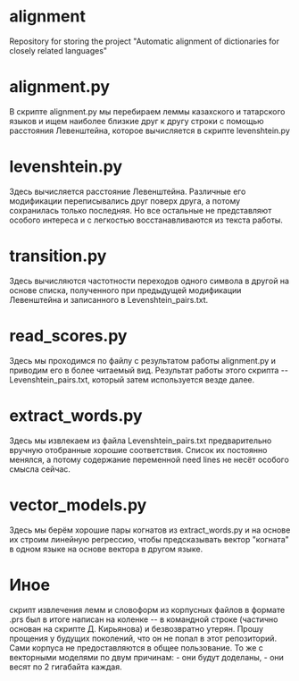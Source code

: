 # alignment
Repository for storing the project "Automatic alignment of dictionaries for closely related languages"

# alignment.py
В скрипте alignment.py мы перебираем леммы казахского и татарского языков и ищем наиболее близкие друг к другу строки с помощью расстояния Левенштейна, которое вычисляется в скрипте levenshtein.py

# levenshtein.py
Здесь вычисляется расстояние Левенштейна. Различные его модификации переписывались друг поверх друга, а потому сохранилась только последняя. Но все остальные не представляют особого интереса и с легкостью восстанавливаются из текста работы.

# transition.py
Здесь вычисляются частотности переходов одного символа в другой на основе списка, полученного при предыдущей модификации Левенштейна и записанного в Levenshtein_pairs.txt.

# read_scores.py
Здесь мы проходимся по файлу с результатом работы alignment.py и приводим его в более читаемый вид. Результат работы этого скрипта -- Levenshtein_pairs.txt, который затем используется везде далее.

# extract_words.py
Здесь мы извлекаем из файла Levenshtein_pairs.txt предварительно вручную отобранные хорошие соответствия. Список их постоянно менялся, а потому содержание переменной need lines не несёт особого смысла сейчас.

# vector_models.py
Здесь мы берём хорошие пары когнатов из extract_words.py и на основе их строим линейную регрессию, чтобы предсказывать вектор "когната" в одном языке на основе вектора в другом языке.

# Иное
скрипт извлечения лемм и словоформ из корпусных файлов в формате .prs был в итоге написан на коленке -- в командной строке (частично основан на скрипте Д. Кирьянова) и безвозвратно утерян. Прошу прощения у будущих поколений, что он не попал в этот репозиторий.
Сами корпуса не предоставляются в общее пользование. То же с векторными моделями по двум причинам: - они будут доделаны, - они весят по 2 гигабайта каждая.